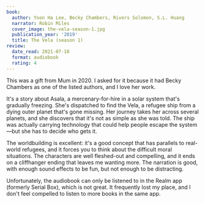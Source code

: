 ```yaml
---
book:
  author: Yoon Ha Lee, Becky Chambers, Rivers Solomon, S.L. Huang
  narrator: Robin Miles
  cover_image: the-vela-season-1.jpg
  publication_year: '2019'
  title: The Vela (season 1)
review:
  date_read: 2021-07-18
  format: audiobook
  rating: 4
---
```


This was a gift from Mum in 2020.
I asked for it because it had Becky Chambers as one of the listed authors, and I love her work.

It's a story about Asala, a mercenary-for-hire in a solar system that's gradually freezing.
She's dispatched to find the Vela, a refugee ship from a dying outer planet that's gone missing.
Her journey takes her across several planets, and she discovers that it's not as simple as she was told.
The ship was actually carrying technology that could help people escape the system—but she has to decide who gets it.

The worldbuilding is excellent: it's a good concept that has parallels to real-world refugees, and it forces you to think about the difficult moral situations.
The characters are well fleshed-out and compelling, and it ends on a cliffhanger ending that leaves me wanting more.
The narration is good, with enough sound effects to be fun, but not enough to be distracting.

Unfortunately, the audiobook can only be listened to in the Realm app (formerly Serial Box), which is not great.
It frequently lost my place, and I don't feel compelled to listen to more books in the same app.
